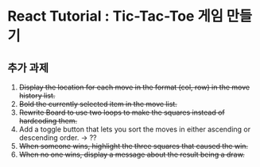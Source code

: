 # React Tutorial : Tic-Tac-Toe 게임 만들기

## 추가 과제

1. ~~Display the location for each move in the format (col, row) in the move history list.~~
2. ~~Bold the currently selected item in the move list.~~
3. ~~Rewrite Board to use two loops to make the squares instead of hardcoding them.~~
4. Add a toggle button that lets you sort the moves in either ascending or descending order. -> ??
5. ~~When someone wins, highlight the three squares that caused the win.~~
6. ~~When no one wins, display a message about the result being a draw.~~
